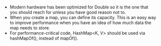 
* Modern hardware has been optimized for Double so it is the one that you should reach for unless you have good reason not to.
* When you create a map, you can define its capacity. This is an easy way to improve performance when you have an idea of how much data
  the map needs to store.
* For performance-critical code, HashMap<K, V> should be used via hashMapOf(), instead of mapOf().